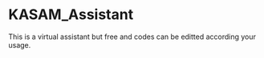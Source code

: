 # KASAM_Assistant
This is a virtual assistant but free and codes can be editted according your usage.
